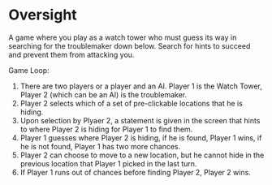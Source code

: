 # Oversight
A game where you play as a watch tower who must guess its way in searching for the troublemaker down below. Search for hints to succeed and prevent them from attacking you.

Game Loop:
1. There are two players or a player and an AI. Player 1 is the Watch Tower, Player 2 (which can be an AI) is the troublemaker.
2. Player 2 selects which of a set of pre-clickable locations that he is hiding.
3. Upon selection by Plyaer 2, a statement is given in the screen that hints to where Player 2 is hiding for Player 1 to find them.
4. Player 1 guesses where Player 2 is hiding, if he is found, Player 1 wins, if he is not found, Player 1 has two more chances.
5. Player 2 can choose to move to a new location, but he cannot hide in the previous location that Player 1 picked in the last turn.
6. If Player 1 runs out of chances before finding Player 2, Player 2 wins.
